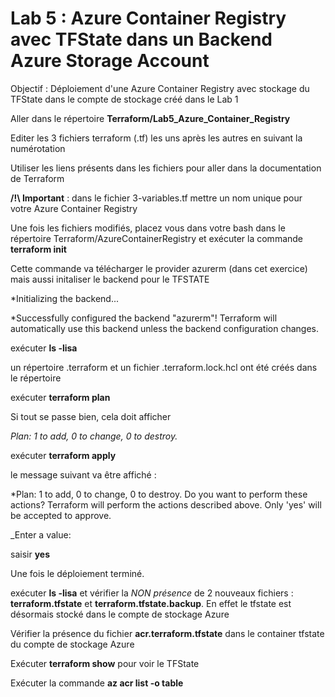 # Lab 5 : Azure Container Registry avec TFState dans un Backend Azure Storage Account

Objectif : Déploiement d'une Azure Container Registry avec stockage du TFState dans le compte de stockage créé dans le Lab 1

Aller dans le répertoire **Terraform/Lab5_Azure_Container_Registry**

Editer les 3 fichiers terraform (.tf) les uns après les autres en suivant la numérotation

Utiliser les liens présents dans les fichiers pour aller dans la documentation de Terraform

**/!\ Important** : dans le fichier 3-variables.tf  mettre un nom unique pour votre Azure Container Registry

Une fois les fichiers modifiés, placez vous dans votre bash dans le répertoire Terraform/AzureContainerRegistry et exécuter la commande **terraform init** 

Cette commande va télécharger le provider azurerm (dans cet exercice) mais aussi initaliser le backend pour le TFSTATE

*Initializing the backend...

*Successfully configured the backend "azurerm"! Terraform will automatically
use this backend unless the backend configuration changes.

exécuter **ls -lisa**

un répertoire .terraform et un fichier .terraform.lock.hcl ont été créés dans le répertoire

exécuter **terraform plan**

Si tout se passe bien, cela doit afficher

_Plan: 1 to add, 0 to change, 0 to destroy._ 

exécuter **terraform apply** 

le message suivant va être affiché :

*Plan: 1 to add, 0 to change, 0 to destroy.
 Do you want to perform these actions?
  Terraform will perform the actions described above.
  Only 'yes' will be accepted to approve.

  _Enter a value:

  saisir **yes**

  Une fois le déploiement terminé. 

  exécuter **ls -lisa** et vérifier la _NON présence_  de 2 nouveaux fichiers : **terraform.tfstate** et **terraform.tfstate.backup**. En effet le tfstate est désormais stocké dans le compte de stockage Azure

  Vérifier la présence du fichier **acr.terraform.tfstate** dans le container tfstate du compte de stockage Azure

  Exécuter **terraform show** pour voir le TFState

  Exécuter la commande **az acr list -o table**
